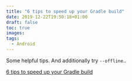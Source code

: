 ```yaml
---
title: "6 tips to speed up your Gradle build"
date: 2019-12-22T19:50:18+01:00
draft: false
toc: true
images:
tags: 
  - Android
---
```


Some helpful tips. And additionally try `--offline`..

[6 tips to speed up your Gradle build](https://medium.com/@shelajev/6-tips-to-speed-up-your-gradle-build-3d98791d3df9#.gnibwralv">https://medium.com/@shelajev/6-tips-to-speed-up-your-gradle-build-3d98791d3df9#.gnibwralv)
